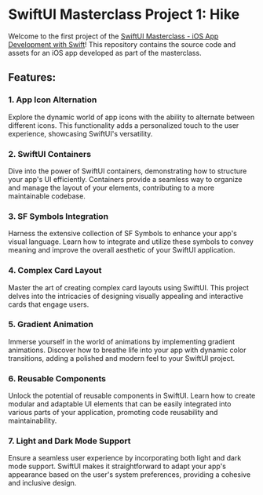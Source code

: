 # SwiftUI Masterclass Project 1: Hike
Welcome to the first project of the [SwiftUI Masterclass - iOS App Development with Swift](https://www.udemy.com/course/swiftui-masterclass-course-ios-development-with-swift/)! This repository contains the source code and assets for an iOS app developed as part of the masterclass.

## Features:

### 1. App Icon Alternation
Explore the dynamic world of app icons with the ability to alternate between different icons. This functionality adds a personalized touch to the user experience, showcasing SwiftUI's versatility.

### 2. SwiftUI Containers
Dive into the power of SwiftUI containers, demonstrating how to structure your app's UI efficiently. Containers provide a seamless way to organize and manage the layout of your elements, contributing to a more maintainable codebase.

### 3. SF Symbols Integration
Harness the extensive collection of SF Symbols to enhance your app's visual language. Learn how to integrate and utilize these symbols to convey meaning and improve the overall aesthetic of your SwiftUI application.

### 4. Complex Card Layout
Master the art of creating complex card layouts using SwiftUI. This project delves into the intricacies of designing visually appealing and interactive cards that engage users.

### 5. Gradient Animation
Immerse yourself in the world of animations by implementing gradient animations. Discover how to breathe life into your app with dynamic color transitions, adding a polished and modern feel to your SwiftUI project.

### 6. Reusable Components
Unlock the potential of reusable components in SwiftUI. Learn how to create modular and adaptable UI elements that can be easily integrated into various parts of your application, promoting code reusability and maintainability.

### 7. Light and Dark Mode Support
Ensure a seamless user experience by incorporating both light and dark mode support. SwiftUI makes it straightforward to adapt your app's appearance based on the user's system preferences, providing a cohesive and inclusive design.

